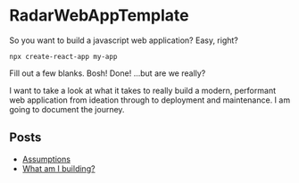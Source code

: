 # RadarWebAppTemplate

So you want to build a javascript web application? Easy, right?

```
npx create-react-app my-app
```

Fill out a few blanks. Bosh! Done! ...but are we really?

I want to take a look at what it takes to really build a modern, performant web application from ideation through to deployment and maintenance. I am going to document the journey.

## Posts

- [Assumptions](blog/00-assumptions.md)
- [What am I building?](blog/01-whatAmIBuilding.md)

